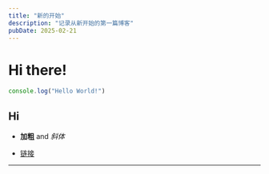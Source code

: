 ```yaml
---
title: "新的开始"
description: "记录从新开始的第一篇博客"
pubDate: 2025-02-21
---
```


# Hi there!

 ```ts
 console.log("Hello World!")
 ```


## Hi
- **加粗** and _斜体_

- [链接](https://github.com/maolaoban)

---
